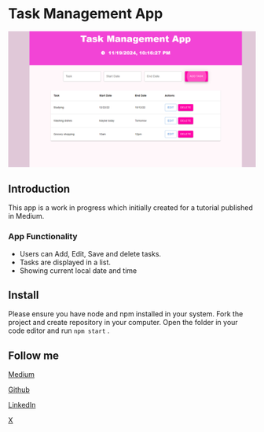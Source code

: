 # Task Management App

![screen shot of the app](./src/Images/todo_app.png)

## Introduction

This app is a work in progress which initially created for a tutorial published in Medium.

### App Functionality

- Users can Add, Edit, Save and delete tasks.
- Tasks are displayed in a list.
- Showing current local date and time

## Install

Please ensure you have node and npm installed in your system. Fork the project and create repository in your computer. Open the folder in your code editor and run `npm start` .

## Follow me

[Medium](https://medium.com/@SevdaSevinu)

[Github](https://github.com/Sevicode)

[LinkedIn](https://www.linkedin.com/in/sevda-amini-phd-ab770743/)

[X](https://medium.com/r/?url=https%3A%2F%2Fx.com%2FSevdaSevinu)
